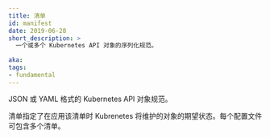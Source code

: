 ```yaml
---
title: 清单
id: manifest
date: 2019-06-28
short_description: >
  一个或多个 Kubernetes API 对象的序列化规范。

aka:
tags:
- fundamental
---
```

 JSON 或 YAML 格式的 Kubernetes API 对象规范。

<!--
---
title: Manifest
id: manifest
date: 2019-06-28
short_description: >
  A serialized specification of one or more Kubernetes API objects.

aka:
tags:
- fundamental
---
 Specification of a Kubernetes API object in JSON or YAML format.
-->

<!--more-->

<!-- 
A manifest specifies the desired state of an object that Kubernetes will maintain when you apply the manifest. Each configuration file can contain multiple manifests.
 -->
清单指定了在应用该清单时 Kubrenetes 将维护的对象的期望状态。每个配置文件可包含多个清单。